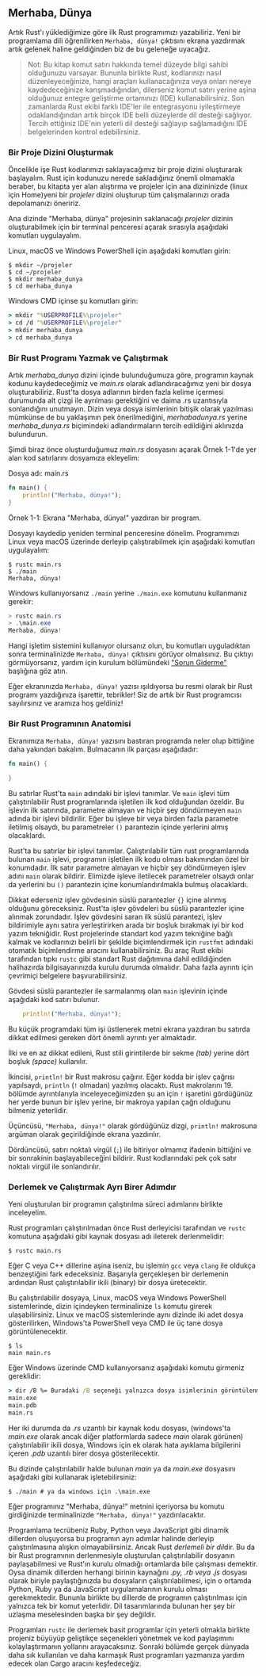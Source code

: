 ## Merhaba, Dünya

Artık Rust'ı yüklediğimize göre ilk Rust programımızı yazabiliriz. Yeni bir programlama dili öğrenilirken `Merhaba, dünya!` çıktısını ekrana yazdırmak artık gelenek haline geldiğinden biz de bu geleneğe uyacağız.

> Not: Bu kitap komut satırı hakkında temel düzeyde bilgi sahibi olduğunuzu varsayar. Bununla birlikte Rust,
> kodlarınızı nasıl düzenleyeceğinize, hangi araçları kullanacağınıza veya onları nereye kaydedeceğinize 
> karışmadığından, dilerseniz komut satırı yerine aşina olduğunuz entegre geliştirme ortamınızı (IDE) kullanabilirsiniz. 
> Son zamanlarda Rust ekibi farklı IDE'ler ile entegrasyonu iyileştirmeye odaklandığından artık birçok IDE belli
> düzeylerde dil desteği sağlıyor. Tercih ettiğiniz IDE'nin yeterli dil desteği sağlayıp sağlamadığını IDE belgelerinden 
> kontrol edebilirsiniz.

### Bir Proje Dizini Oluşturmak

Öncelikle işe Rust kodlarımızı saklayacağımız bir proje dizini oluşturarak başlayalım. Rust için kodunuzu nerede sakladığınız önemli olmamakla beraber, bu kitapta yer alan alıştırma ve projeler için ana dizininizde (linux için Home)yeni bir *projeler* dizini oluşturup tüm çalışmalarınızı orada depolamanızı öneririz.

Ana dizinde "Merhaba, dünya" projesinin saklanacağı *projeler* dizinin oluşturabilmek için bir terminal penceresi açarak sırasıyla aşağıdaki komutları uygulayalım.

Linux, macOS ve Windows PowerShell için aşağıdaki komutları girin:

```console
$ mkdir ~/projeler
$ cd ~/projeler
$ mkdir merhaba_dunya
$ cd merhaba_dunya
```

Windows CMD içinse şu komutları girin:

```cmd
> mkdir "%USERPROFILE%\projeler"
> cd /d "%USERPROFILE%\projeler"
> mkdir merhaba_dunya
> cd merhaba_dunya
```

### Bir Rust Programı Yazmak ve Çalıştırmak

Artık *merhaba_dunya* dizini içinde bulunduğumuza göre, programın kaynak kodunu kaydedeceğimiz ve *main.rs* olarak adlandıracağımız yeni bir dosya oluşturabiliriz. Rust'ta dosya adlarının birden fazla kelime içermesi durumunda alt çizgi ile ayrılması gerektiğini ve daima .rs uzantısıyla sonlandığını unutmayın. Dizin veya dosya isimlerinin bitişik olarak yazılması mümkünse de bu yaklaşımın pek önerilmediğini, *merhabadunya.rs* yerine *merhaba_dunya.rs* biçimindeki adlandırmaların tercih edildiğini aklınızda bulundurun. 

Şimdi biraz önce oluşturduğumuz *main.rs* dosyasını açarak Örnek 1-1'de yer alan kod satırlarını dosyamıza ekleyelim:

<span class="filename">Dosya adı: main.rs</span>

```rust
fn main() {
    println!("Merhaba, dünya!");
}
```

<span class="caption"> Örnek 1-1: Ekrana "Merhaba, dünya!" yazdıran bir program.</span>

Dosyayı kaydedip yeniden terminal penceresine dönelim. Programımızı Linux veya macOS üzerinde derleyip çalıştırabilmek için aşağıdaki komutları uygulayalım:

```console
$ rustc main.rs
$ ./main
Merhaba, dünya!
```

Windows kullanıyorsanız `./main` yerine `./main.exe` komutunu kullanmanız gerekir:

```powershell
> rustc main.rs
> .\main.exe
Merhaba, dünya!
```

Hangi işletim sistemini kullanıyor olursanız olun, bu komutları uyguladıktan sonra terminalinizde `Merhaba, dünya!` çıktısını görüyor olmalısınız. Bu çıktıyı görmüyorsanız, yardım için kurulum bölümündeki ["Sorun Giderme"](ch01-01-installation.html#troubleshooting) başlığına göz atın.

Eğer ekranınızda `Merhaba, dünya!` yazısı ışıldıyorsa bu resmi olarak bir Rust programı yazdığınıza işarettir, tebrikler! Siz de artık bir Rust programcısı sayılırsınız ve aramıza hoş geldiniz!

### Bir Rust Programının Anatomisi

Ekranımıza `Merhaba, dünya!` yazısını bastıran programda neler olup bittiğine daha yakından bakalım. Bulmacanın ilk parçası aşağıdadır:

```rust
fn main() {

}
```

Bu satırlar Rust'ta `main` adındaki bir işlevi tanımlar. Ve `main` işlevi tüm çalıştırılabilir Rust programlarında işletilen ilk kod olduğundan özeldir. Bu işlevin ilk satırında, parametre almayan ve hiçbir şey döndürmeyen `main` adında bir işlevi bildirilir. Eğer bu işleve bir veya birden fazla parametre iletilmiş olsaydı, bu parametreler `()` parantezin içinde yerlerini almış olacaklardı.

Rust'ta bu satırlar bir işlevi tanımlar. Çalıştırılabilir tüm rust programlarında bulunan `main` işlevi, programın işletilen ilk kodu olması bakımından özel bir konumdadır. İlk satır parametre almayan ve hiçbir şey döndürmeyen işlev adını `main` olarak bildirir. Elimizde işleve iletilecek parametreler olsaydı onlar da yerlerini bu `()` parantezin içine konumlandırılmakla bulmuş olacaklardı.

Dikkat ederseniz işlev gövdesinin süslü parantezler `{}` içine alınmış olduğunu göreceksiniz. Rust'ta işlev gövdeleri bu süslü parantezler içine alınmak zorundadır. İşlev gövdesini saran ilk süslü parantezi, işlev bildirimiyle aynı satıra yerleştirirken arada bir boşluk bırakmak iyi bir kod yazım tekniğidir. Rust projelerinde standart kod yazım tekniğine  bağlı kalmak ve kodlarınızı belirli bir şekilde biçimlendirmek için `rustfmt` adındaki otomatik biçimlendirme aracını kullanabilirsiniz. Bu araç Rust ekibi tarafından tıpkı `rustc` gibi standart Rust dağıtımına dahil edildiğinden halihazırda bilgisayarınızda kurulu durumda olmalıdır. Daha fazla ayrıntı için çevrimiçi belgelere başvurabilirsiniz.

Gövdesi süslü parantezler ile sarmalanmış olan `main` işlevinin içinde aşağıdaki kod satırı bulunur.

```rust
    println!("Merhaba, dünya!");
```
Bu küçük programdaki tüm işi üstlenerek metni ekrana yazdıran bu satırda dikkat edilmesi gereken dört önemli ayrıntı yer almaktadır.

İlki ve en az dikkat edileni, Rust stili girintilerde bir sekme *(tab)* yerine dört boşluk *(space)* kullanılır.

İkincisi, `println!` bir Rust makrosu çağırır. Eğer kodda bir işlev çağrısı yapılsaydı, `println` (`!` olmadan) yazılmış olacaktı. Rust makrolarını 19. bölümde ayrıntılarıyla inceleyeceğimizden şu an için `!` işaretini gördüğünüz her yerde bunun bir işlev yerine, bir makroya yapılan çağrı olduğunu bilmeniz yeterlidir.


Üçüncüsü, `"Merhaba, dünya!"` olarak gördüğünüz dizgi, `println!` makrosuna argüman olarak geçirildiğinde ekrana yazdırılır.

Dördüncüsü, satırı noktalı virgül (`;`) ile bitiriyor olmamız ifadenin bittiğini ve bir sonrakinin başlayabileceğini bildirir. Rust kodlarındaki pek çok satır noktalı virgül ile sonlandırılır.

### Derlemek ve Çalıştırmak Ayrı Birer Adımdır

Yeni oluşturulan bir programın çalıştırılma süreci adımlarını birlikte inceleyelim.

Rust programları çalıştırılmadan önce Rust derleyicisi tarafından ve `rustc` komutuna aşağıdaki gibi kaynak dosyası adı ileterek derlenmelidir:

```console
$ rustc main.rs
```

Eğer C veya C++ dillerine aşina iseniz, bu işlemin `gcc` veya `clang` ile oldukça benzeştiğini fark edeceksiniz. Başarıyla gerçekleşen bir derlemenin ardından Rust çalıştırılabilir ikili (binary) bir dosya üretecektir.

Bu çalıştırılabilir dosyaya, Linux, macOS veya Windows PowerShell sistemlerinde, dizin içindeyken terminalinize `ls` komutu girerek ulaşabilirsiniz. Linux ve macOS sistemlerinde aynı dizinde iki adet dosya gösterilirken, Windows'ta PowerShell veya CMD ile üç tane dosya görüntülenecektir.

```text
$ ls
main main.rs
```

Eğer Windows üzerinde CMD kullanıyorsanız aşağıdaki komutu girmeniz gereklidir:

```cmd
> dir /B %= Buradaki /B seçeneği yalnızca dosya isimlerinin görüntülenmesini sağlar =%
main.exe
main.pdb
main.rs
```

Her iki durumda da *.rs* uzantılı bir kaynak kodu dosyası, (windows'ta *main.exe* olarak ancak diğer platformlarda sadece *main* olarak görünen) çalıştırılabilir ikili dosya, Windows için ek olarak hata ayıklama bilgilerini içeren *.pdb* uzantılı birer dosya gösterilecektir.

Bu dizinde çalıştırılabilir halde bulunan *main* ya da *main.exe* dosyasını aşağıdaki gibi kullanarak işletebilirsiniz:

```console
$ ./main # ya da windows için .\main.exe
```

Eğer programınız "Merhaba, dünya!" metnini içeriyorsa bu komutu girdiğinizde terminalinizde `"Merhaba, dünya!"` yazdırılacaktır.

Programlama tecrübeniz Ruby, Python veya JavaScript gibi dinamik dillerden oluşuyorsa bu programın ayrı adımlar halinde derleyip çalıştırılmasına alışkın olmayabilirsiniz. Ancak Rust *derlemeli bir dil*dir. Bu da bir Rust programının derlenmesiyle oluşturulan çalıştırılabilir dosyanın paylaşabilmesi ve Rust'ın kurulu olmadığı ortamlarda bile çalışması demektir. Oysa dinamik dillerden herhangi birinin kaynağını *.py, .rb veya .js* dosyası olarak biriyle paylaştığınızda bu dosyaların çalıştırılabilmesi, için o ortamda Python, Ruby ya da JavaScript uygulamalarının kurulu olması gerekmektedir.  Bununla birlikte bu dillerde de programın çalıştırılması için yalnızca tek bir komut yeterlidir. Dil tasarımlarında bulunan her şey bir uzlaşma meselesinden başka bir şey değildir.  

Programları `rustc` ile derlemek basit programlar için yeterli olmakla birlikte projeniz büyüyüp geliştikçe seçenekleri yönetmek ve kod paylaşımını kolaylaştırmanın yollarını arayacaksınız. Sonraki bölümde gerçek dünyada daha sık kullanılan ve daha karmaşık Rust programları yazmanıza yardım edecek olan Cargo aracını keşfedeceğiz. 
